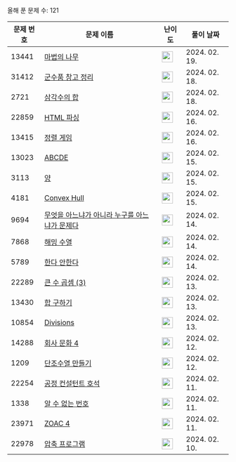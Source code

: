 올해 푼 문제 수: 121

| 문제 번호 | 문제 이름 | 난이도 | 풀이 날짜 |
| --- | --- | --- | --- |
| 13441 | [마법의 나무](https://www.acmicpc.net/problem/13441) | <img height="25px" width="25px=" src="https://static.solved.ac/tier_small/20.svg"/> | 2024. 02. 19.  |
| 31412 | [군수품 창고 정리](https://www.acmicpc.net/problem/31412) | <img height="25px" width="25px=" src="https://static.solved.ac/tier_small/16.svg"/> | 2024. 02. 18.  |
| 2721 | [삼각수의 합](https://www.acmicpc.net/problem/2721) | <img height="25px" width="25px=" src="https://static.solved.ac/tier_small/3.svg"/> | 2024. 02. 18.  |
| 22859 | [HTML 파싱](https://www.acmicpc.net/problem/22859) | <img height="25px" width="25px=" src="https://static.solved.ac/tier_small/13.svg"/> | 2024. 02. 16.  |
| 13415 | [정렬 게임](https://www.acmicpc.net/problem/13415) | <img height="25px" width="25px=" src="https://static.solved.ac/tier_small/15.svg"/> | 2024. 02. 16.  |
| 13023 | [ABCDE](https://www.acmicpc.net/problem/13023) | <img height="25px" width="25px=" src="https://static.solved.ac/tier_small/11.svg"/> | 2024. 02. 15.  |
| 3113 | [양](https://www.acmicpc.net/problem/3113) | <img height="25px" width="25px=" src="https://static.solved.ac/tier_small/16.svg"/> | 2024. 02. 15.  |
| 4181 | [Convex Hull](https://www.acmicpc.net/problem/4181) | <img height="25px" width="25px=" src="https://static.solved.ac/tier_small/17.svg"/> | 2024. 02. 15.  |
| 9694 | [무엇을 아느냐가 아니라 누구를 아느냐가 문제다](https://www.acmicpc.net/problem/9694) | <img height="25px" width="25px=" src="https://static.solved.ac/tier_small/13.svg"/> | 2024. 02. 14.  |
| 7868 | [해밍 수열](https://www.acmicpc.net/problem/7868) | <img height="25px" width="25px=" src="https://static.solved.ac/tier_small/11.svg"/> | 2024. 02. 14.  |
| 5789 | [한다 안한다](https://www.acmicpc.net/problem/5789) | <img height="25px" width="25px=" src="https://static.solved.ac/tier_small/3.svg"/> | 2024. 02. 14.  |
| 22289 | [큰 수 곱셈 (3)](https://www.acmicpc.net/problem/22289) | <img height="25px" width="25px=" src="https://static.solved.ac/tier_small/20.svg"/> | 2024. 02. 13.  |
| 13430 | [합 구하기](https://www.acmicpc.net/problem/13430) | <img height="25px" width="25px=" src="https://static.solved.ac/tier_small/16.svg"/> | 2024. 02. 13.  |
| 10854 | [Divisions](https://www.acmicpc.net/problem/10854) | <img height="25px" width="25px=" src="https://static.solved.ac/tier_small/21.svg"/> | 2024. 02. 13.  |
| 14288 | [회사 문화 4](https://www.acmicpc.net/problem/14288) | <img height="25px" width="25px=" src="https://static.solved.ac/tier_small/18.svg"/> | 2024. 02. 12.  |
| 1209 | [단조수열 만들기](https://www.acmicpc.net/problem/1209) | <img height="25px" width="25px=" src="https://static.solved.ac/tier_small/17.svg"/> | 2024. 02. 12.  |
| 22254 | [공정 컨설턴트 호석](https://www.acmicpc.net/problem/22254) | <img height="25px" width="25px=" src="https://static.solved.ac/tier_small/13.svg"/> | 2024. 02. 11.  |
| 1338 | [알 수 없는 번호](https://www.acmicpc.net/problem/1338) | <img height="25px" width="25px=" src="https://static.solved.ac/tier_small/12.svg"/> | 2024. 02. 11.  |
| 23971 | [ZOAC 4](https://www.acmicpc.net/problem/23971) | <img height="25px" width="25px=" src="https://static.solved.ac/tier_small/3.svg"/> | 2024. 02. 11.  |
| 22978 | [압축 프로그램](https://www.acmicpc.net/problem/22978) | <img height="25px" width="25px=" src="https://static.solved.ac/tier_small/20.svg"/> | 2024. 02. 10.  |
